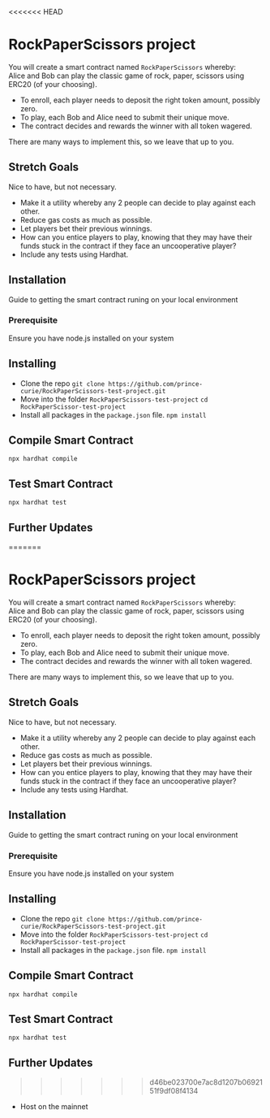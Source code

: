 <<<<<<< HEAD
# RockPaperScissors project

You will create a smart contract named `RockPaperScissors` whereby:  
Alice and Bob can play the classic game of rock, paper, scissors using ERC20 (of your choosing).    
  
- To enroll, each player needs to deposit the right token amount, possibly zero.  
- To play, each Bob and Alice need to submit their unique move.  
- The contract decides and rewards the winner with all token wagered.  

There are many ways to implement this, so we leave that up to you.  
  
## Stretch Goals
Nice to have, but not necessary.
- Make it a utility whereby any 2 people can decide to play against each other.  
- Reduce gas costs as much as possible.
- Let players bet their previous winnings.  
- How can you entice players to play, knowing that they may have their funds stuck in the contract if they face an uncooperative player?  
- Include any tests using Hardhat.
  

## Installation
Guide to getting the smart contract runing on your local environment
### Prerequisite
Ensure you have node.js installed on your system
## Installing
- Clone the repo
`git clone https://github.com/prince-curie/RockPaperScissors-test-project.git`
- Move into the folder `RockPaperScissors-test-project`
`cd RockPaperScissor-test-project`
- Install all packages in the `package.json` file.
`npm install`

## Compile Smart Contract
`npx hardhat compile`

## Test Smart Contract
`npx hardhat test`

## Further Updates 
=======
# RockPaperScissors project

You will create a smart contract named `RockPaperScissors` whereby:  
Alice and Bob can play the classic game of rock, paper, scissors using ERC20 (of your choosing).    
  
- To enroll, each player needs to deposit the right token amount, possibly zero.  
- To play, each Bob and Alice need to submit their unique move.  
- The contract decides and rewards the winner with all token wagered.  

There are many ways to implement this, so we leave that up to you.  
  
## Stretch Goals
Nice to have, but not necessary.
- Make it a utility whereby any 2 people can decide to play against each other.  
- Reduce gas costs as much as possible.
- Let players bet their previous winnings.  
- How can you entice players to play, knowing that they may have their funds stuck in the contract if they face an uncooperative player?  
- Include any tests using Hardhat.
  

## Installation
Guide to getting the smart contract runing on your local environment
### Prerequisite
Ensure you have node.js installed on your system
## Installing
- Clone the repo
`git clone https://github.com/prince-curie/RockPaperScissors-test-project.git`
- Move into the folder `RockPaperScissors-test-project`
`cd RockPaperScissor-test-project`
- Install all packages in the `package.json` file.
`npm install`

## Compile Smart Contract
`npx hardhat compile`

## Test Smart Contract
`npx hardhat test`

## Further Updates 
>>>>>>> d46be023700e7ac8d1207b0692151f9df08f4134
- Host on the mainnet